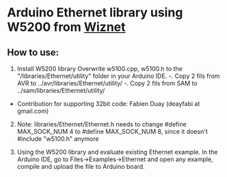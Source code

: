 # Arduino Ethernet library using W5200 from [Wiznet](http://www.wiznet.co.kr/)

## How to use:

1. Install W5200 library
   Overwrite w5100.cpp, w5100.h to the "/libraries/Ethernet/utility" folder in your Arduino IDE. 
-. Copy 2 fils from AVR to ../avr/libraries/Ethernet/utility/
-. Copy 2 fils from SAM to ../sam/libraries/Ethernet/utility/
* Contribution for supporting 32bit code: Fabien Duay (deayfabi at gmail.com)
   

2. Note: libraries/Ethernet/Ethernet.h needs to change #define MAX_SOCK_NUM 4 to #define MAX_SOCK_NUM 8, since it doesn't #include "w5100.h" anymore
    

3. Using the W5200 library and evaluate existing Ethernet example.
   In the Arduino IDE, go to Files->Examples->Ethernet and open any example, compile and upload the file to Arduino board.


